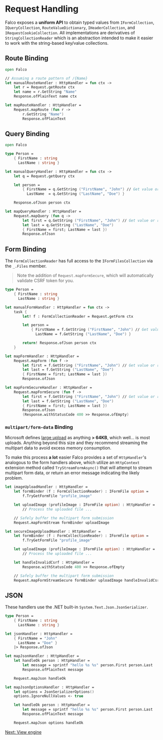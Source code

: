 # Request Handling

Falco exposes a __uniform API__ to obtain typed values from `IFormCollection`, `IQueryCollection`, `RouteValueDictionary`, `IHeaderCollection`, and `IRequestCookieCollection`. All implementations are derivatives of `StringCollectionReader` which is an abstraction intended to make it easier to work with the string-based key/value collections.

## Route Binding

```fsharp
open Falco

// Assuming a route pattern of /{Name}
let manualRouteHandler : HttpHandler = fun ctx ->
    let r = Request.getRoute ctx
    let name = r.GetString "Name"
    Response.ofPlainText name ctx

let mapRouteHandler : HttpHandler =
    Request.mapRoute (fun r ->
        r.GetString "Name")
        Response.ofPlainText

```

## Query Binding

```fsharp
open Falco

type Person =
    { FirstName : string
      LastName : string }

let manualQueryHandler : HttpHandler = fun ctx ->
    let q = Request.getQuery ctx

    let person =
        { FirstName = q.GetString ("FirstName", "John") // Get value or return default value
          LastName  = q.GetString ("LastName", "Doe") }

    Response.ofJson person ctx

let mapQueryHandler : HttpHandler =
    Request.mapQuery (fun q ->
        let first = q.GetString ("FirstName", "John") // Get value or return default value
        let last = q.GetString ("LastName", "Doe")
        { FirstName = first; LastName = last })
        Response.ofJson
```

## Form Binding

The `FormCollectionReader` has full access to the `IFormFilesCollection` via the `_.Files` member.

> Note the addition of `Request.mapFormSecure`, which will automatically validate CSRF token for you.

```fsharp
type Person =
    { FirstName : string
      LastName : string }

let manualFormHandler : HttpHandler = fun ctx ->
    task {
        let! f : FormCollectionReader = Request.getForm ctx

        let person =
            { FirstName = f.GetString ("FirstName", "John") // Get value or return default value
              LastName = f.GetString ("LastName", "Doe") }

        return! Response.ofJson person ctx
    }

let mapFormHandler : HttpHandler =
    Request.mapForm (fun f ->
        let first = f.GetString ("FirstName", "John") // Get value or return default value
        let last = f.GetString ("LastName", "Doe")
        { FirstName = first; LastName = last })
        Response.ofJson

let mapFormSecureHandler : HttpHandler =
    Request.mapFormSecure (fun f ->
        let first = f.GetString ("FirstName", "John") // Get value or return default value
        let last = f.GetString ("LastName", "Doe")
        { FirstName = first; LastName = last })
        Response.ofJson
        (Response.withStatusCode 400 >> Response.ofEmpty)

```

### `multipart/form-data` Binding

Microsoft defines [large upload](https://docs.microsoft.com/en-us/aspnet/core/mvc/models/file-uploads#upload-large-files-with-streaming) as anything **> 64KB**, which well... is most uploads. Anything beyond this size and they recommend streaming the multipart data to avoid excess memory consumption.

To make this process **a lot** easier Falco provides a set of `HttpHandler`'s analogous to the form handlers above, which utilize an `HttpContext` extension method called `TryStreamFormAsync()` that will attempt to stream multipart form data, or return an error message indicating the likely problem.

```fsharp
let imageUploadHandler : HttpHandler =
    let formBinder (f : FormCollectionReader) : IFormFile option =
        f.TryGetFormFile "profile_image"

    let uploadImage (profileImage : IFormFile option) : HttpHandler =
        // Process the uploaded file ...

    // Safely buffer the multipart form submission
    Request.mapFormStream formBinder uploadImage

let secureImageUploadHandler : HttpHandler =
    let formBinder (f : FormCollectionReader) : IFormFile option =
        f.TryGetFormFile "profile_image"

    let uploadImage (profileImage : IFormFile option) : HttpHandler =
        // Process the uploaded file ...

    let handleInvalidCsrf : HttpHandler =
        Response.withStatusCode 400 >> Response.ofEmpty

    // Safely buffer the multipart form submission
    Request.mapFormStreamSecure formBinder uploadImage handleInvalidCsrf
```

## JSON

These handlers use the .NET built-in `System.Text.Json.JsonSerializer`.

```fsharp
type Person =
    { FirstName : string
      LastName : string }

let jsonHandler : HttpHandler =
    { FirstName = "John"
      LastName = "Doe" }
    |> Response.ofJson

let mapJsonHandler : HttpHandler =
    let handleOk person : HttpHandler =
        let message = sprintf "hello %s %s" person.First person.Last
        Response.ofPlainText message

    Request.mapJson handleOk

let mapJsonOptionsHandler : HttpHandler =
    let options = JsonSerializerOptions()
    options.IgnoreNullValues <- true

    let handleOk person : HttpHandler =
        let message = sprintf "hello %s %s" person.First person.Last
        Response.ofPlainText message

    Request.mapJson options handleOk
```


[Next: View engine](markup.md)
